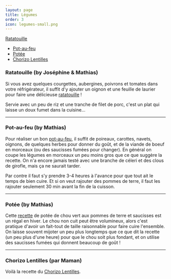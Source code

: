 ```yaml
---
layout: page
title: Légumes
order: 3
icon: legumes-small.png
---
```


[Ratatouille](/legumes#ratatouille)
- [Pot-au-feu](/legumes#potaufeu)
- [Potée](/legumes#potee)
- [Chorizo Lentilles](/legumes#chorizo-lentilles)

### <a name="ratatouille"></a> Ratatouille (by Joséphine & Mathias)

Si vous avez quelques courgettes, aubergines, poivrons et tomates dans votre réfrigérateur, il suffit d'y ajouter un oignon et une feuille de laurier pour faire une délicieuse [ratatouille](http://www.odelices.com/recette/ratatouille-provencale-r1051/) !

Servie avec un peu de riz et une tranche de filet de porc, c'est un plat qui laisse un doux fumet dans la cuisine...

_______________________

### <a name="potaufeu"></a> Pot-au-feu (by Mathias)

Pour réaliser un bon [pot-au-feu](http://www.odelices.com/recette/pot-au-feu-r1251/), il suffit de poireaux, carottes, navets, oignons, de quelques herbes pour donner du goût, et de la viande de boeuf en morceaux (ou des saucisses fumées pour changer). En général on coupe les légumes en morceaux un peu moins gros que ce que suggère la recette. On n'a encore jamais testé avec une branche de céleri et des clous de girofle, mais ça ne saurait tarder.

Par contre il faut s'y prendre 3-4 heures à l'avance pour que tout ait le temps de bien cuire. Et si on veut rajouter des pommes de terre, il faut les rajouter seulement 30 min avant la fin de la cuisson.

_______________________

### <a name="potee"></a> Potée (by Mathias)

Cette [recette](http://www.odelices.com/recette/potee-de-chou-vert-aux-pommes-de-terre-et-saucisses-hollande-r3226/) de potée de chou vert aux pommes de terre et saucisses est un régal en hiver. Le chou non cuit peut être volumineux, alors c'est pratique d'avoir un fait-tout de taille raisonnable pour faire cuire l'ensemble. On laisse souvent mijoter un peu plus longtemps que ce que dit la recette (un peu plus d'une heure) pour que le chou soit plus fondant, et on utilise des saucisses fumées qui donnent beaucoup de goût !

_______________________

### <a name="chorizo-lentilles"></a> Chorizo Lentilles (par Maman)

Voilà la recette du [Chorizo Lentilles](/public/chorizo-lentilles.pdf).
